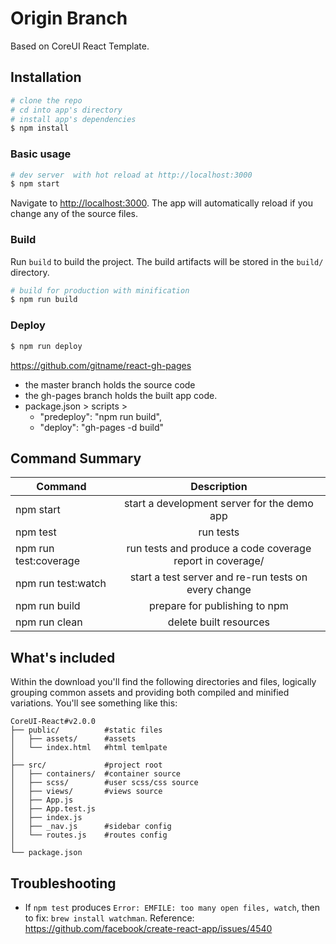 # Origin Branch

Based on CoreUI React Template.

## Installation

``` bash
# clone the repo
# cd into app's directory
# install app's dependencies
$ npm install
```

### Basic usage

``` bash
# dev server  with hot reload at http://localhost:3000
$ npm start
```

Navigate to [http://localhost:3000](http://localhost:3000). The app will automatically reload if you change any of the source files.

### Build

Run `build` to build the project. The build artifacts will be stored in the `build/` directory.

```bash
# build for production with minification
$ npm run build
```

### Deploy

```bash
$ npm run deploy
```

https://github.com/gitname/react-gh-pages
 - the master branch holds the source code
 - the gh-pages branch holds the built app code.
 - package.json > scripts >
   - "predeploy": "npm run build",
   - "deploy": "gh-pages -d build"

## Command Summary

| Command               | Description                                               |
| --------------------- |:---------------------------------------------------------:|
| npm start             | start a development server for the demo app               |
| npm test              | run tests                                                 |
| npm run test:coverage | run tests and produce a code coverage report in coverage/ |
| npm run test:watch    | start a test server and re-run tests on every change      |
| npm run build         | prepare for publishing to npm                             |
| npm run clean         | delete built resources                                    |

## What's included

Within the download you'll find the following directories and files, logically grouping common assets and providing both compiled and minified variations. You'll see something like this:

```
CoreUI-React#v2.0.0
├── public/          #static files
│   ├── assets/      #assets
│   └── index.html   #html temlpate
│
├── src/             #project root
│   ├── containers/  #container source
│   ├── scss/        #user scss/css source
│   ├── views/       #views source
│   ├── App.js
│   ├── App.test.js
│   ├── index.js
│   ├── _nav.js      #sidebar config
│   └── routes.js    #routes config
│
└── package.json
```

## Troubleshooting

- If `npm test` produces `Error: EMFILE: too many open files, watch`, then to fix: `brew install watchman`. Reference: https://github.com/facebook/create-react-app/issues/4540
